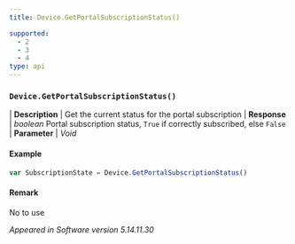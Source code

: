 ```yaml
---
title: Device.GetPortalSubscriptionStatus()

supported:
  - 2
  - 3
  - 4
type: api
---
```


### `Device.GetPortalSubscriptionStatus()`

| **Description** | Get the current status for the portal subscription
| **Response** | *boolean* Portal subscription status, `True` if correctly subscribed, else `False`
| **Parameter**   | *Void*

#### Example

```javascript
var SubscriptionState = Device.GetPortalSubscriptionStatus()
```

#### Remark

No to use

*Appeared in Software version 5.14.11.30*